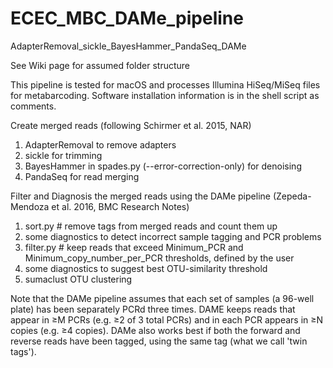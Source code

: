 # ECEC_MBC_DAMe_pipeline

AdapterRemoval_sickle_BayesHammer_PandaSeq_DAMe

See Wiki page for assumed folder structure

This pipeline is tested for macOS and processes Illumina HiSeq/MiSeq files for metabarcoding. Software installation information is in the shell script as comments.

Create merged reads (following Schirmer et al. 2015, NAR)
1)  AdapterRemoval to remove adapters
2)  sickle for trimming
3)  BayesHammer in spades.py (--error-correction-only) for denoising
4)  PandaSeq for read merging

Filter and Diagnosis the merged reads using the DAMe pipeline (Zepeda-Mendoza et al. 2016, BMC Research Notes)
1)  sort.py # remove tags from merged reads and count them up
2)  some diagnostics to detect incorrect sample tagging and PCR problems
3)  filter.py # keep reads that exceed Minimum_PCR and Minimum_copy_number_per_PCR thresholds, defined by the user
4)  some diagnostics to suggest best OTU-similarity threshold
5)  sumaclust OTU clustering


Note that the DAMe pipeline assumes that each set of samples (a 96-well plate) has been separately PCRd three times.  DAME keeps reads that appear in ≥M PCRs (e.g. ≥2 of 3 total PCRs) and in each PCR appears in ≥N copies (e.g. ≥4 copies). DAMe also works best if both the forward and reverse reads have been tagged, using the same tag (what we call 'twin tags').
